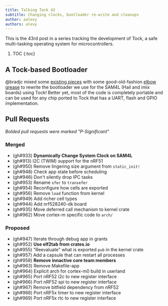 ```yaml
---
title: Talking Tock 43
subtitle: Changing clocks, bootloader re-write and cleanups
author: aalevy
authors: alevy
---
```


This is the 43rd post in a series tracking the development of Tock, a safe
multi-tasking operating system for microcontrollers.

1. TOC
{:toc}

## A Tock-based Bootloader

@bradjc mixed some [existing
pieces](https://github.com/thejpster/tockloader-proto-rs) with some
good-old-fashion [elbow grease](https://github.com/tock/tock-bootloader/pull/9)
to rewrite the bootloader we use for the SAM4L (Hail and imix boards) using
Tock! Better yet, most of the code is completely portable and can be used for
any chip ported to Tock that has a UART, flash and GPIO implementation.

## Pull Requests

_Bolded pull requests were marked "P-Significant"_

### Merged

  * (gh#933) **Dynamically Change System Clock on SAM4L**
  * (gh#913) I2C (TWIM) support for the nRF51
  * (gh#950) Remove lingering size argument from `static_init!`
  * (gh#948) Check app state before scheduling
  * (gh#946) Don't silently drop IPC tasks
  * (gh#953) Rename `xfer` to `transefer`
  * (gh#954) Reconfigure how cells are exported
  * (gh#956) Remove `load` function from kernel
  * (gh#949) Add richer cell types
  * (gh#944) Add nrf528240-dk board
  * (gh#935) Move deferred call mechanism to kernel crate
  * (gh#962) Move cortex-m specific code to `arch/`

### Proposed

  * (gh#947) Iterate through debug app in grants
  * (gh#952) **Use elf2tab from crates.io**
  * (gh#955) "Reevaluate" what is exported `pub` in the kernel crate
  * (gh#957) Add a capsule that can restart all processes
  * (gh#958) **Remove innactive core team members**
  * (gh#963) Remove Makefile-app
  * (gh#964) Explicit arch for cortex-m0 build in userland
  * (gh#965) Port nRF52 i2c to new register interface
  * (gh#966) Port nRF52 spi to new register interface
  * (gh#967) Remove bitfield dependency from nRF52
  * (gh#968) Port nRF5x timer to new register interface
  * (gh#969) Port nRF5x rtc to new register interface

